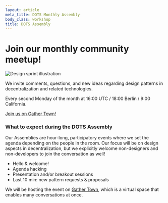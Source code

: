 ```yaml
---
layout: article
meta_title: DOTS Monthly Assembly
body_class: workshop
title: DOTS Assembly
---
```


# Join our monthly community meetup!

<img
      alt="Design sprint illustration"
      src="/images/illustrations/Design_Sprint.png"
/>

We invite comments, questions, and new ideas regarding design patterns 
in decentralization and related technologies.

Every second Monday of the month at 16:00 UTC / 18:00 Berlin / 9:00 California.

<a class="link-reference" href="https://gather.town/i/FxD8Y9dh">
  Join us on Gather Town!
</a>


### What to expect during the DOTS Assembly

Our Assemblies are hour-long, participatory events where we set the agenda depending on the people in the room. Our focus will be on design aspects in decentralization, but we explicitly welcome non-designers and non-developers to join the conversation as well!

- Hello & welcome!
- Agenda hacking
- Presentation and/or breakout sessions
- Last 10 min: new pattern requests & proposals

We will be hosting the event on [Gather Town](https://gather.town/i/FxD8Y9dh), which is a virtual space that enables many conversations at once.
